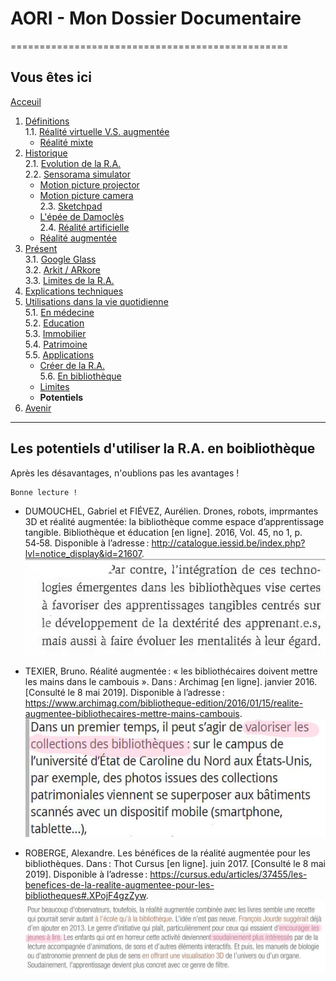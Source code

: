 # AORI - Mon Dossier Documentaire
================================================
## Vous êtes ici

[Acceuil](Introduction.md)  

1. [Définitions](Definition.md)    
  1.1. [Réalité virtuelle V.S. augmentée](vs.md)    
     * [Réalité mixte](mixed.md)  
2. [Historique](Histoire.md)  
  2.1. [Evolution de la R.A.](evolution.md)  
  2.2. [Sensorama simulator](sensorama.md)  
     * [Motion picture projector](premierei.md)   
     * [Motion picture camera](secondei.md)  
  2.3. [Sketchpad](logiciel.md)  
     * [L'épée de Damoclès](epee.md)  
  2.4. [Réalité artificielle](rearti.md)  
     *  [Réalité augmentée](ra.md)  
3. [Présent](present.md)  
  3.1. [Google Glass](google.md)      
  3.2. [Arkit / ARkore](os.md)  
  3.3. [Limites de la R.A.](limits.md)  
4. [Explications techniques](Fonctionnement.md)  
5. [Utilisations dans la vie quotidienne](utilisation.md)   
   5.1. [En médecine](medecine.md)    
   5.2. [Education ](education.md)   
   5.3. [Immobilier](immobilier.md)  
   5.4. [Patrimoine](patrimoine.md)  
   5.5. [Applications](app.md)  
     * [Créer de la R.A.](creation.md)  
   5.6. [En bibliothèque](bibli.md)  
     *  [Limites](bibliL.md)  
     * **Potentiels**    
 6. [Avenir](Avenir.md)   
 -----------------------------------------------
 
 Les **potentiels** d'utiliser la R.A. en boibliothèque
  -------------------------------------------------------------------------------------------------------------------------------------
Après les désavantages, n'oublions pas les avantages !
````
Bonne lecture !
````

* DUMOUCHEL, Gabriel et FIÉVEZ, Aurélien. Drones, robots, imprmantes 3D et réalité augmentée: la bibliothèque comme espace d’apprentissage tangible. Bibliothèque et éducation [en ligne]. 2016, Vol. 45, no 1, p. 54‑58. Disponible à l’adresse : http://catalogue.iessid.be/index.php?lvl=notice_display&id=21607.  
![potentiel 1](/Images/avab1.JPG)  

*  TEXIER, Bruno. Réalité augmentée : « les bibliothécaires doivent mettre les mains dans le cambouis ». Dans : Archimag [en ligne]. janvier 2016. [Consulté le 8 mai 2019]. Disponible à l’adresse : https://www.archimag.com/bibliotheque-edition/2016/01/15/realite-augmentee-bibliothecaires-mettre-mains-cambouis.  
![potentiel 2](/Images/avab2.JPG)  

* ROBERGE, Alexandre. Les bénéfices de la réalité augmentée pour les bibliothèques. Dans : Thot Cursus [en ligne]. juin 2017. [Consulté le 8 mai 2019]. Disponible à l’adresse : https://cursus.edu/articles/37455/les-benefices-de-la-realite-augmentee-pour-les-bibliotheques#.XPojF4gzZyw.  
![potentiel 3](/Images/avab3.JPG)  
